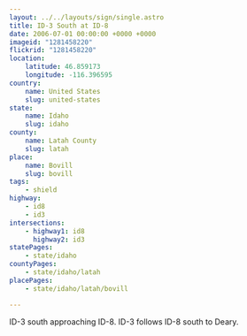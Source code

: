 ```yaml
---
layout: ../../layouts/sign/single.astro
title: ID-3 South at ID-8
date: 2006-07-01 00:00:00 +0000 +0000
imageid: "1281458220"
flickrid: "1281458220"
location:
    latitude: 46.859173
    longitude: -116.396595
country:
    name: United States
    slug: united-states
state:
    name: Idaho
    slug: idaho
county:
    name: Latah County
    slug: latah
place:
    name: Bovill
    slug: bovill
tags:
    - shield
highway:
    - id8
    - id3
intersections:
    - highway1: id8
      highway2: id3
statePages:
    - state/idaho
countyPages:
    - state/idaho/latah
placePages:
    - state/idaho/latah/bovill

---
```

ID-3 south approaching ID-8.  ID-3 follows ID-8 south to Deary.
